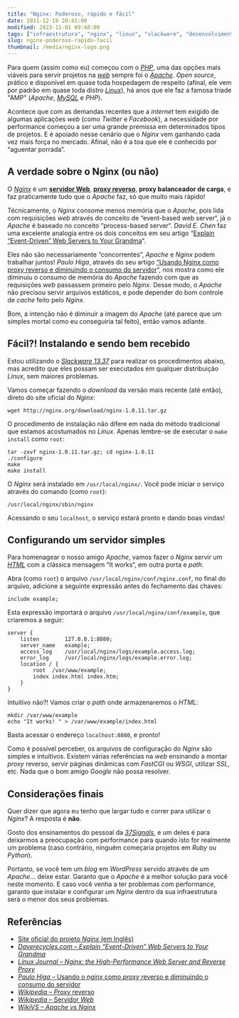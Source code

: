 ```yaml
---
title: "Nginx: Poderoso, rápido e fácil"
date: 2011-12-19 20:41:00
modified: 2023-11-01 09:48:00
tags: ["infraestrutura", "nginx", "linux", "slackware", "desenvolvimento-web"]
slug: nginx-poderoso-rapido-facil
thumbnail: /media/nginx-logo.png
---
```


Para quem (assim como eu) começou com o [*PHP*][], uma das opções mais viáveis
para servir projetos na [*web*][] sempre foi o [*Apache*][]. _Open source_,
prático e disponível em quase toda hospedagem de respeito (afinal, ele vem por
padrão em quase toda distro [*Linux*][]), há anos que ele faz a famosa
tríade "AMP" (_Apache_, [*MySQL*][] e _PHP_).

Acontece que com as demandas recentes que a _internet_ tem exigido de
algumas aplicações _web_ (como _Twitter_ e _Facebook_), a necessidade
por performance começou a ser uma grande premissa em determinados tipos
de projetos. E é apoiado nesse cenário que o _Nginx_ vem ganhando
cada vez mais força no mercado. Afinal, não é a toa que ele é conhecido
por “aguentar porrada”.

## A verdade sobre o Nginx (ou não)

O [*Nginx*][] é um [**servidor Web**][], [**proxy reverso**][],
**proxy balanceador de carga**, e faz praticamente tudo que o _Apache_
faz, só que muito mais rápido!

Técnicamente, o _Nginx_ consome menos memória que o _Apache_, pois lida
com requisições _web_ através do conceito de “event-based web server“,
já o _Apache_ é baseado no conceito “process-based server“. _David E.
Chen_ faz uma excelente analogia entre os dois conceitos em seu artigo
“[Explain “Event-Driven” Web Servers to Your Grandma][]“.

Eles não são necessariamente “concorrentes”, _Apache_ e _Nginx_ podem
trabalhar juntos! _Paulo Higa_, através do seu artigo
[“Usando Nginx como proxy reverso e diminuindo o consumo do servidor][]“, nos mostra
como ele diminuiu o consumo de memória do _Apache_ fazendo com que as
requisições _web_ passassem primeiro pelo _Nginx_. Desse modo, o
_Apache_ não precisou servir arquivos estáticos, e pode depender do bom
controle de _cache_ feito pelo _Nginx_.

Bom, a intenção não é diminuir a imagem do _Apache_ (até parece que um
simples mortal como eu conseguiria tal feito), então vamos adiante.

## Fácil?! Instalando e sendo bem recebido

Estou utilizando o [*Slackware 13.37*][] para realizar os procedimentos
abaixo, mas acredito que eles possam ser executados em qualquer
distribuição _Linux_, sem maiores problemas.

Vamos começar fazendo o _download_ da versão mais recente (até então),
direto do site oficial do _Nginx_:

```text
wget http://nginx.org/download/nginx-1.0.11.tar.gz
```

O procedimento de instalação não difere em nada do método tradicional
que estamos acostumados no _Linux_. Apenas lembre-se de executar o
`make install` como `root`:

```text
tar -zxvf nginx-1.0.11.tar.gz; cd nginx-1.0.11
./configure
make
make install
```

O _Nginx_ será instalado em `/usr/local/nginx/`. Você pode iniciar o
serviço através do comando (como `root`):

```text
/usr/local/nginx/sbin/nginx
```

Acessando o seu `localhost`, o serviço estará pronto e dando boas
vindas!

## Configurando um servidor simples

Para homenagear o nosso amigo _Apache_, vamos fazer o _Nginx_ servir um
[*HTML*][] com a clássica mensagem “It works“, em outra porta e _path_.

Abra (como `root`) o arquivo `/usr/local/nginx/conf/nginx.conf`, no
final do arquivo, adicione a seguinte expressão antes do fechamento das
chaves:

```config
include example;
```

Esta expressão importará o arquivo `/usr/local/nginx/conf/example`,
que criaremos a seguir:

```config
server {
    listen        127.0.0.1:8080;
    server_name   example;
    access_log    /usr/local/nginx/logs/example.access.log;
    error_log     /usr/local/nginx/logs/example.error.log;
    location / {
        root  /var/www/example;
        index index.html index.htm;
    }
}
```

Intuitivo não?! Vamos criar o _path_ onde armazenaremos o _HTML_:

```text
mkdir /var/www/example
echo "It works! " > /var/www/example/index.html
```

Basta acessar o endereço `localhost:8080`, e pronto!

Como é possível perceber, os arquivos de configuração do _Nginx_ são
simples e intuitivos. Existem várias referências na _web_ ensinando a
montar _proxy_ reverso, servir páginas dinâmicas com _FastCGI_ ou
_WSGI_, utilizar _SSL_, etc. Nada que o bom amigo _Google_ não possa
resolver.

## Considerações finais

Quer dizer que agora eu tenho que largar tudo e correr para utilizar o
_Nginx_? A resposta é **não**.

Gosto dos ensinamentos do pessoal da [*37Signals*][], e um deles é para
deixarmos a preocupação com performance para quando isto for realmente
um problema (caso contrário, ninguém começaria projetos em _Ruby_ ou
_Python_).

Portanto, se você tem um _blog_ em _WordPress_ servido através de um
_Apache_... deixe estar. Garanto que o _Apache_ é a melhor solução para
você neste momento. E caso você venha a ter problemas com performance,
garanto que instalar e configurar um _Nginx_ dentro da sua
infraestrutura será o menor dos seus problemas.

## Referências

- [Site oficial do projeto *Nginx* (em Inglês)][]
- [*Daverecycles.com – Explain “Event-Driven” Web Servers to Your Grandma*][]
- [*Linux Journal – Nginx: the High-Performance Web Server and Reverse Proxy*][]
- [*Paulo Higa* – Usando o *nginx* como *proxy* reverso e diminuindo o consumo do servidor][]
- [*Wikipedia* – *Proxy* reverso][]
- [*Wikipedia* – Servidor *Web*][]
- [*WikiVS – Apache vs Nginx*][]

[*php*]: /tag/php.html "Leia mais sobre PHP"
[*web*]: /tag/desenvolvimento-web.html "Leia mais sobre Web"
[*apache*]: http://httpd.apache.org/ "Página oficial do projeto Apache"
[*linux*]: /tag/linux.html "Leia mais sobre Linux"
[*mysql*]: http://www.mysql.com/ "Conheça o banco de dados open source mais popular do mundo"
[*nginx*]: http://nginx.org/ "Conheça o Nginx!"
[**servidor web**]: http://pt.wikipedia.org/wiki/Servidor_web "Entenda o que é um servidor Web"
[**proxy reverso**]: http://pt.wikipedia.org/wiki/Proxy_reverso "Entenda o que é um Proxy Reverso"
[explain “event-driven” web servers to your grandma]: http://daverecycles.com/post/3104767110/explain-event-driven-web-servers-to-your-grandma "Leia esta boa analogia entre os conceitos"
[“usando nginx como proxy reverso e diminuindo o consumo do servidor]: http://paulohiga.com/posts/nginx-proxy-reverso-php-apache.php "Aprenda como fazer o Nginx tornar-se um proxy reverso"
[*slackware 13.37*]: http://www.slackware.com/ "Conheça e delicie-se com o Slackware Linux"
[*html*]: /tag/html5.html "Leia mais sobre HTML5"
[*37signals*]: http://37signals.com/ "Você não sabe o que é a 37Signals?"
[site oficial do projeto *nginx* (em inglês)]: http://nginx.org/ "Conheça, instale e use agora o Nginx!"
[*daverecycles.com – explain “event-driven” web servers to your grandma*]: http://daverecycles.com/post/3104767110/explain-event-driven-web-servers-to-your-grandma "Entenda a diferença entre o webserver baseado em eventos, e outro baseado em processos"
[*linux journal – nginx: the high-performance web server and reverse proxy*]: http://www.linuxjournal.com/article/10108 "Excelente artigo sobre o Nginx"
[*paulo higa* – usando o *nginx* como *proxy* reverso e diminuindo o consumo do servidor]: http://paulohiga.com/posts/nginx-proxy-reverso-php-apache.php "Artigo de Paulo Higa sobre Nginx e proxy reverso, com Apache"
[*wikipedia* – *proxy* reverso]: http://pt.wikipedia.org/wiki/Proxy_reverso "Leia mais na Wikipedia"
[*wikipedia* – servidor *web*]: http://pt.wikipedia.org/wiki/Servidor_web "Leia mais na Wikipedia"
[*wikivs – apache vs nginx*]: http://www.wikivs.com/wiki/Apache_vs_nginx "Entenda um pouco mais a diferença entre Apache e Nginx"
